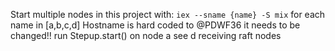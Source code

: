 
Start multiple nodes in this project with: `iex --sname {name} -S mix` for each name in [a,b,c,d]
Hostname is hard coded to @PDWF36 it needs to be changed!!
run Stepup.start() on node a
see d receiving raft nodes





